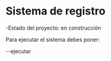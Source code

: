 <h1>Sistema de registro</h1>

-Estado del proyecto: en construcción

Para ejecutar el sistema debes poner:

--ejecutar
